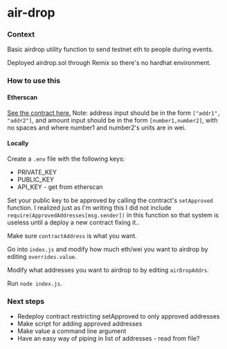 # air-drop

### Context
Basic airdrop utility function to send testnet eth to people during events.

Deployed airdrop.sol through Remix so there's no hardhat environment.

### How to use this
#### Etherscan
[See the contract here.](https://rinkeby.etherscan.io/address/0x9C5e3fC0F0430eB449e5cc529257B47C9E2066A0#code)
Note: address input should be in the form `["addr1", "addr2"]`, and amount input should be in the form
`[number1,number2]`, with no spaces and where number1 and number2's units are in wei.

#### Locally
Create a `.env` file with the following keys:
- PRIVATE_KEY
- PUBLIC_KEY
- API_KEY - get from etherscan

Set your public key to be approved by calling the contract's `setApproved` function.
I realized just as I'm writing this I did not include `require(ApprovedAddresses[msg.sender])`
in this function so that system is useless until a deploy a new contract fixing it..

Make sure `contractAddress` is what you want.

Go into `index.js` and modify how much eth/wei you want to airdrop by
editing `overrides.value`.

Modify what addresses you want to airdrop to by editing `airDropAddrs`.

Run `node index.js`.

### Next steps
- Redeploy contract restricting setApproved to only approved addresses
- Make script for adding approved addresses
- Make value a command line argument
- Have an easy way of piping in list of addresses - read from file?

